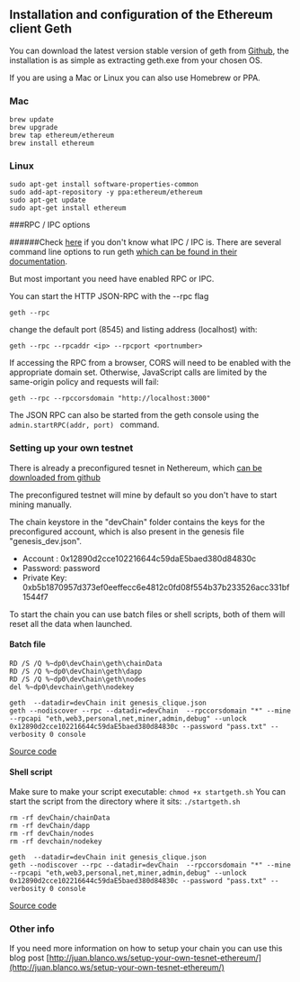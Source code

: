 ## Installation and configuration of the Ethereum client Geth

You can download the latest version stable version of geth from [Github](https://github.com/ethereum/go-ethereum/releases), the installation is  as simple as extracting geth.exe from your chosen OS.

If you are using a Mac or Linux you can also use Homebrew or PPA.

### Mac
```
brew update
brew upgrade
brew tap ethereum/ethereum
brew install ethereum
```

### Linux

```
sudo apt-get install software-properties-common
sudo add-apt-repository -y ppa:ethereum/ethereum
sudo apt-get update
sudo apt-get install ethereum
```

###RPC / IPC options

######Check [here](/docs/Ethereum-glossary-for-newbies/RPC-IPC.md) if you don't know what IPC / IPC is.
There are several command line options to run geth [which can be found in their documentation](https://github.com/ethereum/go-ethereum/wiki/Command-Line-Options).

But most important you need have enabled RPC or IPC.

You can start the HTTP JSON-RPC with the --rpc flag

```
geth --rpc
```

change the default port (8545) and listing address (localhost) with:

```
geth --rpc --rpcaddr <ip> --rpcport <portnumber>
```
If accessing the RPC from a browser, CORS will need to be enabled with the appropriate domain set. Otherwise, JavaScript calls are limited by the same-origin policy and requests will fail:

```
geth --rpc --rpccorsdomain "http://localhost:3000"
```
The JSON RPC can also be started from the geth console using the ```admin.startRPC(addr, port) ``` command.

### Setting up your own testnet

There is already a preconfigured tesnet in Nethereum, which [can be downloaded from github](https://github.com/Nethereum/Nethereum/tree/master/testchain/clique)

The preconfigured testnet will mine by default so you don't have to start mining manually.

The chain keystore in the "devChain" folder contains the keys for the preconfigured account, which is also present in the genesis file "genesis_dev.json".

* Account : 0x12890d2cce102216644c59daE5baed380d84830c
* Password: password
* Private Key: 0xb5b1870957d373ef0eeffecc6e4812c0fd08f554b37b233526acc331bf1544f7


To start the chain you can use batch files or shell scripts, both of them will reset all the data when launched.


#### Batch file

```
RD /S /Q %~dp0\devChain\geth\chainData
RD /S /Q %~dp0\devChain\geth\dapp
RD /S /Q %~dp0\devChain\geth\nodes
del %~dp0\devchain\geth\nodekey

geth  --datadir=devChain init genesis_clique.json
geth --nodiscover --rpc --datadir=devChain  --rpccorsdomain "*" --mine --rpcapi "eth,web3,personal,net,miner,admin,debug" --unlock 0x12890d2cce102216644c59daE5baed380d84830c --password "pass.txt" --verbosity 0 console

```
[Source code](https://github.com/Nethereum/Nethereum/edit/master/testchain/clique/startgeth.bat)

[//]: # (CJuan> I couldn't run that script, your help is welcome)

#### Shell script

Make sure to make your script executable: ` chmod +x startgeth.sh `
You can start the script from the directory where it sits: ` ./startgeth.sh `
```
rm -rf devChain/chainData
rm -rf devChain/dapp
rm -rf devChain/nodes
rm -rf devchain/nodekey

geth  --datadir=devChain init genesis_clique.json
geth --nodiscover --rpc --datadir=devChain  --rpccorsdomain "*" --mine --rpcapi "eth,web3,personal,net,miner,admin,debug" --unlock 0x12890d2cce102216644c59daE5baed380d84830c --password "pass.txt" --verbosity 0 console

```
[Source code](https://github.com/Nethereum/Nethereum/edit/master/testchain/clique/startgeth.sh)

### Other info
If you need more information on how to setup your chain you can use this blog post
[http://juan.blanco.ws/setup-your-own-tesnet-ethereum/](http://juan.blanco.ws/setup-your-own-tesnet-ethereum/)
